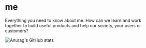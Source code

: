 # me
Everything you need to know about me. How can we learn and work together to build useful products and help our society, your users or customers?

![Anurag's GitHub stats](https://github-readme-stats.vercel.app/api?username=pYassine&count_private=true)
